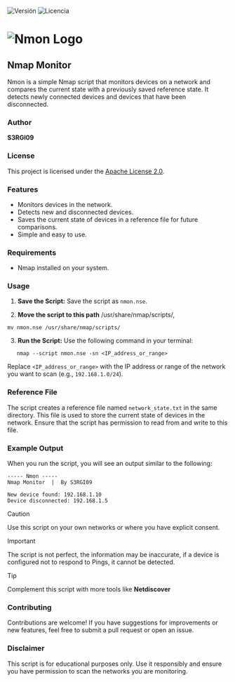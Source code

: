 ![Versión](https://img.shields.io/badge/versión-1.0.0-blue)
![Licencia](https://img.shields.io/badge/licencia-Apache-green)
# ![Nmon Logo](https://github.com/user-attachments/assets/8c2da856-2a0f-4380-ad0f-14a201ce966b)

## Nmap Monitor

Nmon is a simple Nmap script that monitors devices on a network and compares the current state with a previously saved reference state. It detects newly connected devices and devices that have been disconnected.

### Author

**S3RGI09**

### License

This project is licensed under the [Apache License 2.0](https://www.apache.org/licenses/LICENSE-2.0).

### Features

- Monitors devices in the network.
- Detects new and disconnected devices.
- Saves the current state of devices in a reference file for future comparisons.
- Simple and easy to use.

### Requirements

- Nmap installed on your system.

### Usage

1. **Save the Script:** Save the script as `nmon.nse`.

2. **Move the script to this path** /usr/share/nmap/scripts/,
```
mv nmon.nse /usr/share/nmap/scripts/
```

3. **Run the Script:** Use the following command in your terminal:
```
   nmap --script nmon.nse -sn <IP_address_or_range>
```
   Replace `<IP_address_or_range>` with the IP address or range of the network you want to scan (e.g., `192.168.1.0/24`).

### Reference File

The script creates a reference file named `network_state.txt` in the same directory. This file is used to store the current state of devices in the network. Ensure that the script has permission to read from and write to this file.

### Example Output

When you run the script, you will see an output similar to the following:
```
----- Nmon -----
Nmap Monitor  |  By S3RGI09

New device found: 192.168.1.10
Device disconnected: 192.168.1.5
```

>[!caution]
>Use this script on your own networks or where you have explicit consent.

>[!important]
>The script is not perfect, the information may be inaccurate, if a device is configured not to respond to Pings, it cannot be detected.

>[!tip]
>Complement this script with more tools like **Netdiscover**

### Contributing

Contributions are welcome! If you have suggestions for improvements or new features, feel free to submit a pull request or open an issue.

### Disclaimer

This script is for educational purposes only. Use it responsibly and ensure you have permission to scan the networks you are monitoring.
